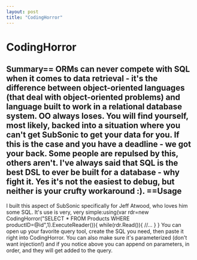 ```yaml
---
layout: post
title: "CodingHorror"
---
```


# CodingHorror



<h2>Summary== ORMs can never compete with SQL when it comes to data retrieval - it's the difference between object-oriented languages (that deal with object-oriented problems) and language built to work in a relational database system. OO always loses.  You will find yourself, most likely, backed into a situation where you can't get SubSonic to get your data for you. If this is the case and you have a deadline - we got your back. Some people are repulsed by this, others aren't. I've always said that SQL is the best DSL to ever be built for a database - why fight it. Yes it's not the easiest to debug, but neither is your crufty workaround :).  ==Usage</h2>

 I built this aspect of SubSonic specifically for Jeff Atwood, who loves him some SQL. It's use is very, very simple:using(var rdr=new CodingHorror("SELECT * FROM Products WHERE productID=@id",1).ExecuteReader()){    while(rdr.Read()){      //...    } }  You can open up your favorite query tool, create the SQL you need, then paste it right into CodingHorror. You can also make sure it's parameterized (don't want injection!) and if you notice above you can append on parameters, in order, and they will get added to the query.
